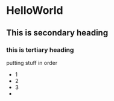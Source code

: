 # HelloWorld
## This is secondary heading
### this is tertiary heading

putting stuff in order
* 1
* 2
* 3
* 

